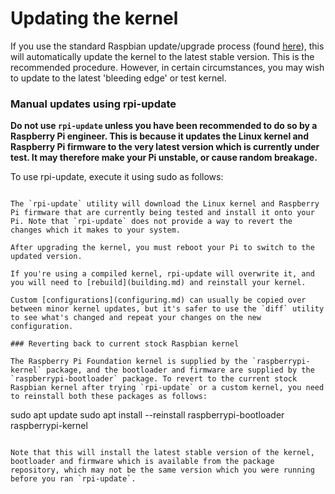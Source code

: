 # Updating the kernel

If you use the standard Raspbian update/upgrade process (found [here](../../raspbian/updating.md)), this will automatically update the kernel to the latest stable version. This is the recommended procedure. However, in certain circumstances, you may wish to update to the latest 'bleeding edge' or test kernel.

### Manual updates using rpi-update

**Do not use `rpi-update` unless you have been recommended to do so by a Raspberry Pi engineer. This is because it updates the Linux kernel and Raspberry Pi firmware to the very latest version which is currently under test. It may therefore make your Pi unstable, or cause random breakage.**

To use rpi-update, execute it using sudo as follows:

```sudo rpi-update

The `rpi-update` utility will download the Linux kernel and Raspberry Pi firmware that are currently being tested and install it onto your Pi. Note that `rpi-update` does not provide a way to revert the changes which it makes to your system.

After upgrading the kernel, you must reboot your Pi to switch to the updated version.

If you're using a compiled kernel, rpi-update will overwrite it, and you will need to [rebuild](building.md) and reinstall your kernel.

Custom [configurations](configuring.md) can usually be copied over between minor kernel updates, but it's safer to use the `diff` utility to see what's changed and repeat your changes on the new configuration.

### Reverting back to current stock Raspbian kernel

The Raspberry Pi Foundation kernel is supplied by the `raspberrypi-kernel` package, and the bootloader and firmware are supplied by the `raspberrypi-bootloader` package. To revert to the current stock Raspbian kernel after trying `rpi-update` or a custom kernel, you need to reinstall both these packages as follows:

```
sudo apt update
sudo apt install --reinstall raspberrypi-bootloader raspberrypi-kernel
```

Note that this will install the latest stable version of the kernel, bootloader and firmware which is available from the package repository, which may not be the same version which you were running before you ran `rpi-update`.
